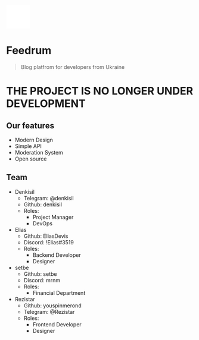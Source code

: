 ![favicon](https://raw.githubusercontent.com/Feedrum-Project/.github/main/profile/logo.png)
# Feedrum #
> Blog platfrom for developers from Ukraine

# THE PROJECT IS NO LONGER UNDER DEVELOPMENT

## Our features ##
+ Modern Design
+ Simple API
+ Moderation System
+ Open source

## Team ##
* Denkisil
  * Telegram: @denkisil
  * Github: denkisil
  * Roles: 
    * Project Manager
    * DevOps
* Elias
    * Github: EliasDevis
    * Discord: !Elias#3519
    * Roles:
      * Backend Developer 
      * Designer
* setbe
    * Github: setbe
    * Discord: mrnm
    * Roles: 
      * Financial Department
* Rezistar
    * Github: youspinmerond
    * Telegram: @Rezistar
    * Roles:
      * Frontend Developer
      * Designer

